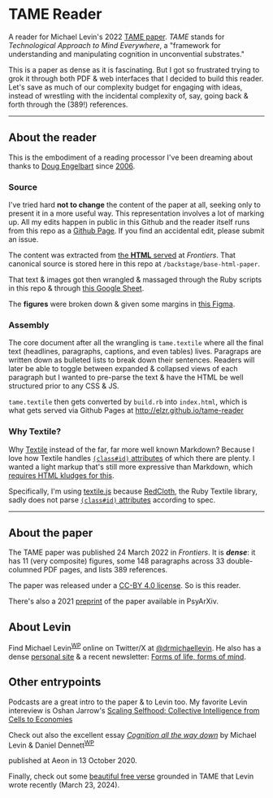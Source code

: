 # TAME Reader

A reader for Michael Levin's 2022 [TAME paper](https://www.frontiersin.org/articles/10.3389/fnsys.2022.768201/full). *TAME* stands for *Technological Approach to Mind Everywhere*, a "framework for understanding and manipulating cognition in unconvential substrates."

This is a paper as dense as it is fascinating. But I got so frustrated trying to grok it through both PDF & web interfaces that I decided to build this reader. Let's save as much of our complexity budget for engaging with ideas, instead of wrestling with the incidental complexity of, say, going back & forth through the (389!) references.

---

## About the reader
This is the embodiment of a reading processor I've been dreaming about thanks to [Doug Engelbart](https://en.wikipedia.org/wiki/Douglas_Engelbart) since [2006](https://twitter.com/elzr/status/1372391789332725763).

### Source
I've tried hard **not to change** the content of the paper at all, seeking only to present it in a more useful way. This representation involves a lot of marking up. All my edits happen in public in this Github and the reader itself runs from this repo as a [Github Page](https://docs.github.com/en/pages). If you find an accidental edit, please submit an issue.

The content was extracted from [the **HTML** served](https://www.frontiersin.org/articles/10.3389/fnsys.2022.768201/full) at *Frontiers*. That canonical source is stored here in this repo at `/backstage/base-html-paper`.

That text & images got then wrangled & massaged through the Ruby scripts in this repo & through [this Google Sheet](https://docs.google.com/spreadsheets/d/1nlLW3mec058GgCvJcZcfuiEeYzToYzHLLHJku-JY5Eo/edit?usp=sharing).

The **figures** were broken down & given some margins in [this Figma](https://www.figma.com/file/hfDDFL6Gs4wAGEY0TbPe2i/TAME-Michael-Levin?type=design&node-id=0%3A1&mode=design&t=9JhOQ0HKyAFzlbJo-1).

### Assembly
The core document after all the wrangling is `tame.textile` where all the final text (headlines, paragraphs, captions, and even tables) lives. Paragraps are written down as bulleted lists to break down their sentences. Readers will later be able to toggle between expanded & collapsed views of each paragraph but I wanted to pre-parse the text & have the HTML be well structured prior to any CSS & JS.

`tame.textile` then gets converted by `build.rb` into `index.html`, which is what gets served via Github Pages at http://elzr.github.io/tame-reader

### Why Textile?
Why [Textile](https://textile-lang.com/) instead of the far, far more well known Markdown? Because I love how Textile handles [`(class#id)` attributes](https://textile-lang.com/doc/classes-and-ids) of which there are plenty. I wanted a light markup that's still more expressive than Markdown, which [requires HTML kludges for this](https://stackoverflow.com/questions/3292903/in-markdown-what-is-the-best-way-to-link-to-a-fragment-of-a-page-i-e-some-id).

Specifically, I'm using [textile.js](https://github.com/borgar/textile-js) because [RedCloth](https://github.com/jgarber/redcloth/tree/master), the Ruby Textile library, sadly does not parse [`(class#id)` attributes](https://textile-lang.com/doc/classes-and-ids) according to spec.

---

## About the paper
The TAME paper was published 24 March 2022 in *Frontiers*. It is ***dense***: it has 11 (very composite) figures, some 148 paragraphs across 33 double-columned PDF pages, and lists 389 references.

The paper was released under a [CC-BY 4.0 license](https://creativecommons.org/licenses/by/4.0/). So is this reader.

There's also a 2021 [preprint](https://osf.io/preprints/psyarxiv/t6e8p) of the paper available in PsyArXiv.

## About Levin
Find Michael Levin<sup>[WP](https://en.wikipedia.org/wiki/Michael_Levin_(biologist))</sup> online on Twitter/X at [@drmichaellevin](https://twitter.com/drmichaellevin). He also has a dense [personal site](https://www.drmichaellevin.org/) & a recent newsletter: [Forms of life, forms of mind](https://thoughtforms.life/).

## Other entrypoints
Podcasts are a great intro to the paper & to Levin too. My favorite Levin intereview is Oshan Jarrow's [Scaling Selfhood: Collective Intelligence from Cells to Economies](https://www.musingmind.org/podcasts/collective-intelligence-cells-economies-cosmos-michael-levin)

Check out also the excellent essay [*Cognition all the way down*](https://aeon.co/essays/how-to-understand-cells-tissues-and-organisms-as-agents-with-agendas) by Michael Levin & Daniel Dennett<sup>[WP](https://en.wikipedia.org/wiki/Daniel_Dennett)</p> published at Aeon in 13 October 2020.

Finally, check out some [beautiful free verse](https://thoughtforms.life/some-free-verse-on-the-topic-of-diverse-intelligence/) grounded in TAME that Levin wrote recently (March 23, 2024).